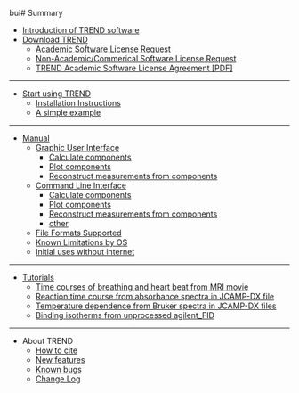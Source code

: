 bui# Summary 
* [Introduction of TREND software](README.md) 
* [Download TREND](doc/download.md)
	* [Academic Software License Request](http://biochem.missouri.edu/trend/academic_request.php)
	* [Non-Academic/Commerical Software License	Request](http://biochem.missouri.edu/trend/commerical_request.php)
	* [TREND Academic Software License Agreement [PDF]](http://biochem.missouri.edu/trend/docs/TREND_LicenseAgreement.pdf)
------
* [Start using TREND](doc/start.md)
	* [Installation Instructions](doc/install.md)  
	* [A simple example](doc/intro.md)
------
* [Manual](manual/README.md)  
	* [Graphic User Interface](manual/GUI/README.md)
		* [Calculate components](manual/GUI/trendmaingui.md)
		* [Plot components](manual/GUI/trendplotgui.md)
		* [Reconstruct measurements from components](manual/GUI/trendreconstructgui.md)
	* [Command Line Interface](manual/CLI/README.md)
		* [Calculate components](manual/CLI/trendmain.md)
		* [Plot components](manual/CLI/trendplot.md)
		* [Reconstruct measurements from components](manual/CLI/trendreconstruct.md)
		* [other](manual/CLI/other.md)
	* [File Formats Supported](manual/fileformat.md)
	* [Known Limitations by OS](doc/Known_limitations_by_OS.md)
	* [Initial uses without internet](manual/no_internet_connection.md)
------
* [Tutorials](tutorial/README.md)  
	* [Time courses of breathing and heart beat from MRI movie](tutorial/tutorial.md)
	* [Reaction time course from absorbance spectra in JCAMP-DX file](tutorial/tutorial_aqua.md)
	* [Temperature dependence from Bruker spectra in JCAMP-DX files](tutorial/tutorial_multijcamp.md)  
	* [Binding isotherms from unprocessed agilent_FID](tutorial/tutorial_agilent.md) 
------ 
* About TREND   
	* [How to cite](doc/how_to_cite.md)
	* [New features](doc/new_features.md)
	* [Known bugs](doc/known_bugs.md)
	* [Change Log](doc/ChangeLog.md)

